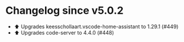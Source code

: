 # Changelog since v5.0.2
- ⬆️ Upgrades keesschollaart.vscode-home-assistant to 1.29.1 (#449) 
- ⬆️ Upgrades code-server to 4.4.0 (#448) 
